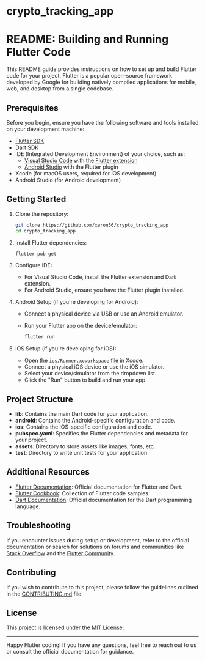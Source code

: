 # crypto_tracking_app
 
# README: Building and Running Flutter Code

This README guide provides instructions on how to set up and build Flutter code for your project. Flutter is a popular open-source framework developed by Google for building natively compiled applications for mobile, web, and desktop from a single codebase.

## Prerequisites

Before you begin, ensure you have the following software and tools installed on your development machine:

- [Flutter SDK](https://flutter.dev/docs/get-started/install)
- [Dart SDK](https://dart.dev/get-dart)
- IDE (Integrated Development Environment) of your choice, such as:
  - [Visual Studio Code](https://code.visualstudio.com/) with the [Flutter extension](https://marketplace.visualstudio.com/items?itemName=Dart-Code.flutter)
  - [Android Studio](https://developer.android.com/studio) with the Flutter plugin
- Xcode (for macOS users, required for iOS development)
- Android Studio (for Android development)

## Getting Started

1. Clone the repository:

   ```bash
   git clone https://github.com/xeron56/crypto_tracking_app
   cd crypto_tracking_app
   ```

2. Install Flutter dependencies:

   ```bash
   flutter pub get
   ```

3. Configure IDE:

   - For Visual Studio Code, install the Flutter extension and Dart extension.
   - For Android Studio, ensure you have the Flutter plugin installed.

4. Android Setup (if you're developing for Android):

   - Connect a physical device via USB or use an Android emulator.
   - Run your Flutter app on the device/emulator:

     ```bash
     flutter run
     ```

5. iOS Setup (if you're developing for iOS):

   - Open the `ios/Runner.xcworkspace` file in Xcode.
   - Connect a physical iOS device or use the iOS simulator.
   - Select your device/simulator from the dropdown list.
   - Click the "Run" button to build and run your app.

## Project Structure

- **lib**: Contains the main Dart code for your application.
- **android**: Contains the Android-specific configuration and code.
- **ios**: Contains the iOS-specific configuration and code.
- **pubspec.yaml**: Specifies the Flutter dependencies and metadata for your project.
- **assets**: Directory to store assets like images, fonts, etc.
- **test**: Directory to write unit tests for your application.

## Additional Resources

- [Flutter Documentation](https://flutter.dev/docs): Official documentation for Flutter and Dart.
- [Flutter Cookbook](https://flutter.dev/docs/cookbook): Collection of Flutter code samples.
- [Dart Documentation](https://dart.dev/guides): Official documentation for the Dart programming language.

## Troubleshooting

If you encounter issues during setup or development, refer to the official documentation or search for solutions on forums and communities like [Stack Overflow](https://stackoverflow.com/) and the [Flutter Community](https://flutter.dev/community).

## Contributing

If you wish to contribute to this project, please follow the guidelines outlined in the [CONTRIBUTING.md](CONTRIBUTING.md) file.

## License

This project is licensed under the [MIT License](LICENSE).

---

Happy Flutter coding! If you have any questions, feel free to reach out to us or consult the official documentation for guidance.
